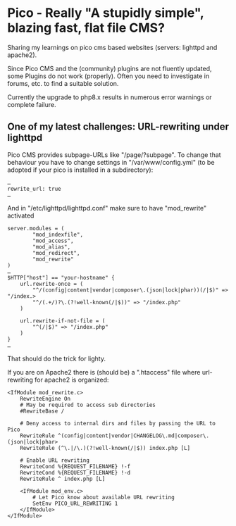 # Pico - Really "A stupidly simple", blazing fast, flat file CMS?

Sharing my learnings on pico cms based websites (servers: lighttpd and apache2).

Since Pico CMS and the (community) plugins are not fluently updated, some Plugins do not work (properly).
Often you need to investigate in forums, etc. to find a suitable solution.

Currently the upgrade to php8.x results in numerous error warnings or complete failure.

## One of my latest challenges: URL-rewriting under lighttpd

Pico CMS provides subpage-URLs like "/page/?subpage". To change that behaviour you have to change settings in  "/var/www/config.yml" (to be adopted if your pico is installed in a subdirectory):

```
…
rewrite_url: true
…
```

And in "/etc/lighttpd/lighttpd.conf" make sure to have "mod_rewrite" activated

```
server.modules = (
        "mod_indexfile",
        "mod_access",
        "mod_alias",
        "mod_redirect",
        "mod_rewrite"
)
…
$HTTP["host"] == "your-hostname" {
    url.rewrite-once = (
        "^/(config|content|vendor|composer\.(json|lock|phar))(/|$)" => "/index.>
        "^/(.+/)?\.(?!well-known(/|$))" => "/index.php"
    )

    url.rewrite-if-not-file = (
        "^(/|$)" => "/index.php"
    )
}
…
```

That should do the trick for lighty.

If you are on Apache2 there is (should be) a ".htaccess" file where url-rewriting for apache2 is organized:

```
<IfModule mod_rewrite.c>
    RewriteEngine On
    # May be required to access sub directories
    #RewriteBase /

    # Deny access to internal dirs and files by passing the URL to Pico
    RewriteRule ^(config|content|vendor|CHANGELOG\.md|composer\.(json|lock|phar>
    RewriteRule (^\.|/\.)(?!well-known(/|$)) index.php [L]

    # Enable URL rewriting
    RewriteCond %{REQUEST_FILENAME} !-f
    RewriteCond %{REQUEST_FILENAME} !-d
    RewriteRule ^ index.php [L]

    <IfModule mod_env.c>
        # Let Pico know about available URL rewriting
        SetEnv PICO_URL_REWRITING 1
    </IfModule>
</IfModule>
```





